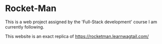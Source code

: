 # Rocket-Man
This is a web project assigned by the 'Full-Stack development' course I am currently following.

This website is an exact replica of https://rocketman.learnwagtail.com/
